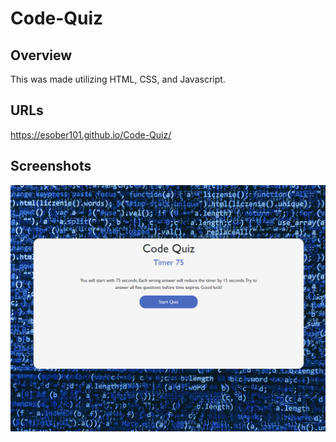 # Code-Quiz

## Overview

This was made utilizing HTML, CSS, and Javascript.

## URLs

https://esober101.github.io/Code-Quiz/

## Screenshots

![Screenshot](images/Screenshot.png "Screenshot")
